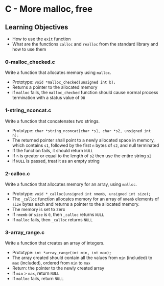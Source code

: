 # C - More malloc, free

## Learning Objectives

*   How to use the `exit` function
*   What are the functions `calloc` and `realloc` from the standard library and how to use them

### 0-malloc_checked.c
Write a function that allocates memory using `malloc`.

*   Prototype: `void *malloc_checked(unsigned int b);`
*   Returns a pointer to the allocated memory
*   if `malloc` fails, the `malloc_checked` function should cause normal process termination with a status value of `98`

### 1-string_nconcat.c
Write a function that concatenates two strings.

*   Prototype: `char *string_nconcat(char *s1, char *s2, unsigned int n);`
*   The returned pointer shall point to a newly allocated space in memory, which contains `s1`, followed by the first `n` bytes of `s2`, and null terminated
*   If the function fails, it should return `NULL`
*   If `n` is greater or equal to the length of `s2` then use the entire string `s2`
*   if `NULL` is passed, treat it as an empty string

### 2-calloc.c
Write a function that allocates memory for an array, using `malloc`.

*   Prototype: `void *_calloc(unsigned int nmemb, unsigned int size);`
*   The `_calloc` function allocates memory for an array of `nmemb` elements of `size` bytes each and returns a pointer to the allocated memory.
*   The memory is set to zero
*   If `nmemb` or `size` is `0`, then `_calloc` returns `NULL`
*   If `malloc` fails, then `_calloc` returns `NULL`

### 3-array_range.c
Write a function that creates an array of integers.

*   Prototype: `int *array_range(int min, int max);`
*   The array created should contain all the values from `min` (included) to `max` (included), ordered from `min` to `max`
*   Return: the pointer to the newly created array
*   If `min` > `max`, return `NULL`
*   If `malloc` fails, return `NULL`
